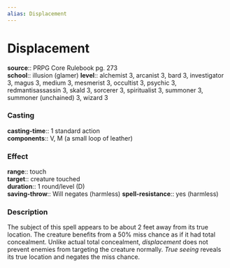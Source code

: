 ```yaml
---
alias: Displacement
---
```


# Displacement 

**source**:: PRPG Core Rulebook pg. 273  
**school**:: illusion (glamer)
**level**:: alchemist 3, arcanist 3, bard 3, investigator 3, magus 3, medium 3, mesmerist 3, occultist 3, psychic 3, redmantisassassin 3, skald 3, sorcerer 3, spiritualist 3, summoner 3, summoner (unchained) 3, wizard 3

### Casting 

**casting-time**:: 1 standard action  
**components**:: V, M (a small loop of leather)

### Effect 

**range**:: touch  
**target**:: creature touched  
**duration**:: 1 round/level (D)  
**saving-throw**:: Will negates (harmless)
**spell-resistance**:: yes (harmless)

### Description 

The subject of this spell appears to be about 2 feet away from its true location. The creature benefits from a 50% miss chance as if it had total concealment. Unlike actual total concealment, *displacement* does not prevent enemies from targeting the creature normally. *True seeing* reveals its true location and negates the miss chance.
